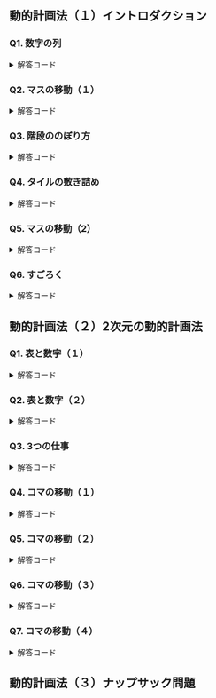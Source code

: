 
## 動的計画法（１）イントロダクション

### Q1. 数字の列

<details><summary>解答コード</summary>

```python
def main():
    N, X, Y = map(int, input().split())
    a = [X, Y]
    for i in range(2, N):
        a.append((a[i-1] + a[i-2]) % 100)
    
    print(a[N-1])
    return 

main()
```

</details>

### Q2. マスの移動（１）

<details><summary>解答コード</summary>

```python
def main():
    N = int(input())
    A = list(map(int, input().split()))
    dp = [(10**18) for _ in range(N)]
    dp[0] = 0
    dp[1] = A[0]

    for grid in range(1, N):
        dp[grid] = min(dp[grid-1]+A[grid], dp[grid-2]+2*A[grid])
    
    print(dp[-1])

main()
```

</details>


### Q3. 階段ののぼり方

<details><summary>解答コード</summary>

```python
def main():
    N = int(input())
    dp = [(0) for _ in range(N+1)]
    dp[0] = 1

    for i in range(1, N+1):
        dp[i] += dp[i-1]
        if i-2 >= 0:
            dp[i] += dp[i-2]
    
    print(dp[N])

main()

```

</details>


### Q4. タイルの敷き詰め

<details><summary>解答コード</summary>

```python
def main():
    N = int(input())
    dp = [(0) for _ in range(N)]
    dp[0] = 1

    for i in range(1, len(dp)):
        if i == 1:
            dp[i] += 1
        if i == 2:
            dp[i] += 1
        dp[i] += dp[i-1]
        if i-2 >= 0:
            dp[i] += dp[i-2]
        if i-3 >= 0:
            dp[i] += dp[i-3]

    print(dp[N-1])

main()

```

</details>


### Q5. マスの移動（2）

<details><summary>解答コード</summary>

```python

def main():
    N, M = map(int, input().split())
    A = list(map(int, input().split()))
    dp = [(10**18) for _ in range(N)]
    dp[0] = 0
    
    for i in range(1, len(dp)):
        for j in range(1, M+1):
            if i-j >= 0:
                dp[i] = min(dp[i], dp[i-j]+j*A[i])
    
    print(dp[-1])

main()

```

</details>

### Q6. すごろく

<details><summary>解答コード</summary>

```python
def main():
    N, M = map(int, input().split())
    D = list(map(int, input().split()))

    dp = [(False) for _ in range(N+1)]
    dp[0] = True 

    for i in range(N):
        for j in range(M):
            if i + D[j] <= N and dp[i]:
                dp[i+D[j]] = True
    
    return dp[-1]

if main():
    print("Yes")
else:
    print("No")

```


</details>



## 動的計画法（２）2次元の動的計画法

### Q1. 表と数字（１）

<details><summary>解答コード</summary>

```python

def main():
    a = list(map(int, input().split()))
    dp = [[(0) for _ in range(4)] for _ in range(4)]
    dp[0] = a

    for row in range(1, len(dp)):
        for col in range(4):
            dp[row][col] += dp[row-1][col]
            if col-1 >= 0:
                dp[row][col] += dp[row-1][col-1]
            if col + 1 <= 3:
                dp[row][col] += dp[row-1][col+1]
    
    print(dp[-1][-1])

main()
            

```


</details>

### Q2. 表と数字（２）


<details><summary>解答コード</summary>

```python

def main():
    N = int(input())
    a = list(map(int, input().split()))
    dp = [[(0) for _ in range(N)] for _ in range(N)]
    dp[0] = a

    for row in range(1, len(dp)):
        for col in range(N):
            dp[row][col] += dp[row-1][col]
            if col-1 >= 0:
                dp[row][col] += dp[row-1][col-1]
            if col + 1 < N:
                dp[row][col] += dp[row-1][col+1]
            dp[row][col] %= 100
    
    print(dp[-1][-1])

main()
            

```

</details>


### Q3. 3つの仕事


<details><summary>解答コード</summary>

```python
def main():
    N = int(input())
    A = []
    for _ in range(N):
        A.append(list(map(int, input().split())))
    dp = [[(0) for _ in range(3)] for _ in range(N)]
    dp[0] = A[0]
    for day in range(1, N):
        dp[day][0] = max(dp[day-1][1], dp[day-1][2]) + A[day][0]
        dp[day][1] = max(dp[day-1][0], dp[day-1][2]) + A[day][1]
        dp[day][2] = max(dp[day-1][0], dp[day-1][1]) + A[day][2]
    
    print(max(dp[-1]))

main()
```

</details>


### Q4. コマの移動（１）

<details><summary>解答コード</summary>

```python
def main():
    N = int(input())
    dp = [[(0) for _ in range(N)] for _ in range(N)]
    dp[0][0] = 1

    for row in range(N):
        for col in range(N):
            if col-1 >= 0:
                dp[row][col] += dp[row][col-1]
            if row-1 >= 0:
                dp[row][col] += dp[row-1][col]
    
    print(dp[-1][-1])

main()
```

</details>

### Q5. コマの移動（２）


<details><summary>解答コード</summary>

```python
def main():
    N = int(input())
    S = []
    for _ in range(N):
        S.append(list(input()))
    dp = [[(0) for _ in range(N)] for _ in range(N)]
    dp[0][0] = 1

    for row in range(N):
        for col in range(N):
            if col-1 >= 0 and S[row][col] == ".":
                dp[row][col] += dp[row][col-1]
            if row-1 >= 0 and S[row][col] == ".":
                dp[row][col] += dp[row-1][col]
    
    print(dp[-1][-1])

main()
```

</details>


### Q6. コマの移動（３）


<details><summary>解答コード</summary>

```python
def main():
    N = int(input())
    S = []
    for _ in range(N):
        S.append(list(map(int, input().split())))
    dp = [[(0) for _ in range(N)] for _ in range(N)]
    dp[0][0] = S[0][0]

    for row in range(N):
        for col in range(N):
            if col-1 >= 0:
                dp[row][col] = max(dp[row][col], dp[row][col-1] + S[row][col])
            if row-1 >= 0:
                dp[row][col] = max(dp[row][col], dp[row-1][col] + S[row][col])
    
    print(dp[-1][-1])

main()
```

</details>


### Q7. コマの移動（４）


<details><summary>解答コード</summary>

```python
def main():
    N = int(input())
    S = []
    for _ in range(N):
        S.append(list(map(int, input().split()))[::-1])
    dp = [[(10**18) for _ in range(N)] for _ in range(N)]
    dp[0][0] = S[0][0]

    for row in range(N):
        for col in range(N):
            if col-1 >= 0:
                dp[row][col] = min(dp[row][col], dp[row][col-1] + S[row][col])
            if row-1 >= 0:
                dp[row][col] = min(dp[row][col], dp[row-1][col] + S[row][col])
    
    print(dp[-1][-1])

main()
```

</details>


## 動的計画法（３）ナップサック問題


